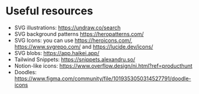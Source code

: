 # Useful resources

- SVG illustrations: https://undraw.co/search
- SVG background patterns https://heropatterns.com/
- SVG Icons: you can use https://heroicons.com/, https://www.svgrepo.com/ and https://lucide.dev/icons/
- SVG blobs: https://app.haikei.app/
- Tailwind Snippets: https://snippets.alexandru.so/
- Notion-like icons: https://www.overflow.design/ni.html?ref=producthunt
- Doodles: https://www.figma.com/community/file/1019353050314527791/doodle-icons
